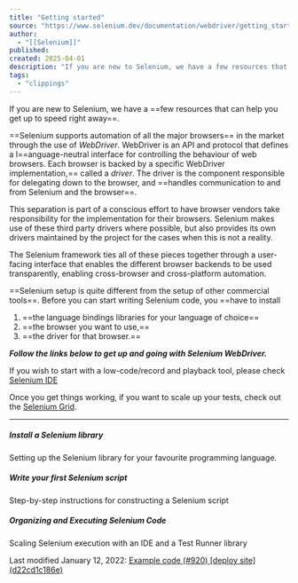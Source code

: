 ```yaml
---
title: "Getting started"
source: "https://www.selenium.dev/documentation/webdriver/getting_started/"
author:
  - "[[Selenium]]"
published:
created: 2025-04-01
description: "If you are new to Selenium, we have a few resources that can help you get up to speed right away."
tags:
  - "clippings"
---
```

If you are new to Selenium, we have a ==few resources that can help you get up to speed right away==.

==Selenium supports automation of all the major browsers== in the market through the use of *WebDriver*. WebDriver is an API and protocol that defines a l==anguage-neutral interface for controlling the behaviour of web browsers. Each browser is backed by a specific WebDriver implementation,== called a *driver*. The driver is the component responsible for delegating down to the browser, and ==handles communication to and from Selenium and the browser==.

This separation is part of a conscious effort to have browser vendors take responsibility for the implementation for their browsers. Selenium makes use of these third party drivers where possible, but also provides its own drivers maintained by the project for the cases when this is not a reality.

The Selenium framework ties all of these pieces together through a user-facing interface that enables the different browser backends to be used transparently, enabling cross-browser and cross-platform automation.

==Selenium setup is quite different from the setup of other commercial tools==. Before you can start writing Selenium code, you ==have to install
1. ==the language bindings libraries for your language of choice==
2. ==the browser you want to use,==
3. ==the driver for that browser.==

***Follow the links below to get up and going with Selenium WebDriver.***

If you wish to start with a low-code/record and playback tool, please check [Selenium IDE](https://selenium.dev/selenium-ide)

Once you get things working, if you want to scale up your tests, check out the [Selenium Grid](https://www.selenium.dev/documentation/grid/).

---

##### Install a Selenium library

Setting up the Selenium library for your favourite programming language.

##### Write your first Selenium script

Step-by-step instructions for constructing a Selenium script

##### Organizing and Executing Selenium Code

Scaling Selenium execution with an IDE and a Test Runner library

Last modified January 12, 2022: [Example code (#920) \[deploy site\] (d22cd1c186e)](https://github.com/SeleniumHQ/seleniumhq.github.io/commit/d22cd1c186e65418f289ba81455a2e1b7d4d12ab)